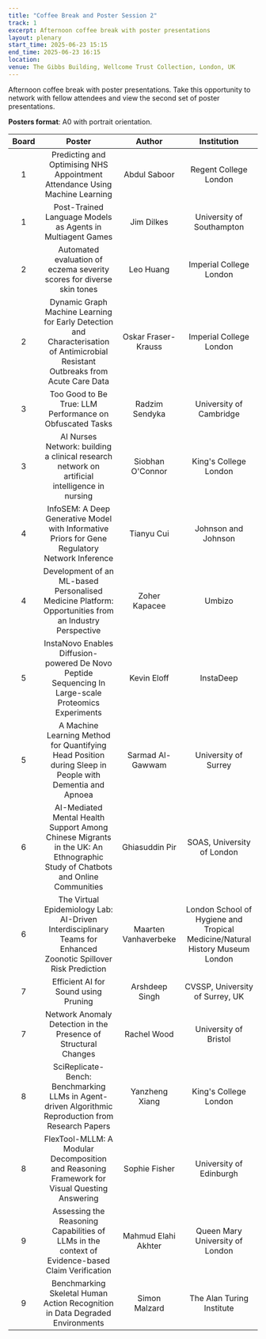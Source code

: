 ```yaml
---
title: "Coffee Break and Poster Session 2"
track: 1
excerpt: Afternoon coffee break with poster presentations
layout: plenary
start_time: 2025-06-23 15:15
end_time: 2025-06-23 16:15
location:
venue: The Gibbs Building, Wellcome Trust Collection, London, UK
---
```


Afternoon coffee break with poster presentations. Take this opportunity to network with fellow attendees and view the second set of poster presentations.

**Posters format**: A0 with portrait orientation.

| Board | Poster | Author | Institution  |
| :----: | :----: | :----: | :----: |
| 1 | Predicting and Optimising NHS Appointment Attendance Using Machine Learning | Abdul Saboor | Regent College London |
| 1 | Post-Trained Language Models as Agents in Multiagent Games | Jim Dilkes | University of Southampton |
| 2 | Automated evaluation of eczema severity scores for diverse skin tones | Leo Huang | Imperial College London |
| 2 | Dynamic Graph Machine Learning for Early Detection and Characterisation of Antimicrobial Resistant Outbreaks from Acute Care Data | Oskar Fraser-Krauss | Imperial College London |
| 3 | Too Good to Be True: LLM Performance on Obfuscated Tasks | Radzim Sendyka | University of Cambridge |
| 3 | AI Nurses Network: building a clinical research network on artificial intelligence in nursing | Siobhan O'Connor | King's College London |
| 4 | InfoSEM: A Deep Generative Model with Informative Priors for Gene Regulatory Network Inference | Tianyu Cui | Johnson and Johnson |
| 4 | Development of an ML-based Personalised Medicine Platform: Opportunities from an Industry Perspective | Zoher Kapacee | Umbizo |
| 5 | InstaNovo Enables Diffusion-powered De Novo Peptide Sequencing In Large-scale Proteomics Experiments | Kevin Eloff | InstaDeep |
| 5 | A Machine Learning Method for Quantifying Head Position during Sleep in People with Dementia and Apnoea | Sarmad Al-Gawwam | University of Surrey |
| 6 | AI-Mediated Mental Health Support Among Chinese Migrants in the UK: An Ethnographic Study of Chatbots and Online Communities | Ghiasuddin Pir | SOAS, University of London |
| 6 | The Virtual Epidemiology Lab: AI-Driven Interdisciplinary Teams for Enhanced Zoonotic Spillover Risk Prediction | Maarten Vanhaverbeke | London School of Hygiene and Tropical Medicine/Natural History Museum London |
| 7 | Efficient AI for Sound using Pruning | Arshdeep Singh | CVSSP, University of Surrey, UK |
| 7 | Network Anomaly Detection in the Presence of Structural Changes | Rachel Wood | University of Bristol |
| 8 | SciReplicate-Bench: Benchmarking LLMs in Agent-driven Algorithmic Reproduction from Research Papers | Yanzheng Xiang | King's College London |
| 8 | FlexTool-MLLM: A Modular Decomposition and Reasoning Framework for Visual Questing Answering | Sophie Fisher | University of Edinburgh |
| 9 | Assessing the Reasoning Capabilities of LLMs in the context of Evidence-based Claim Verification | Mahmud Elahi Akhter | Queen Mary University of London |
| 9 | Benchmarking Skeletal Human Action Recognition in Data Degraded Environments | Simon Malzard | The Alan Turing Institute |
